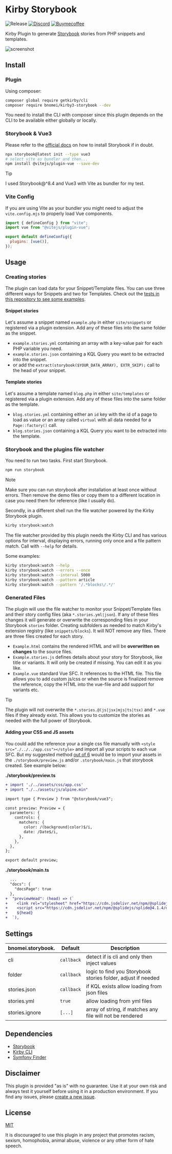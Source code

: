 # Kirby Storybook

![Release](https://flat.badgen.net/packagist/v/bnomei/kirby3-storybook?color=ae81ff&icon=github&label)
[![Discord](https://flat.badgen.net/badge/discord/bnomei?color=7289da&icon=discord&label)](https://discordapp.com/users/bnomei)
[![Buymecoffee](https://flat.badgen.net/badge/icon/donate?icon=buymeacoffee&color=FF813F&label)](https://www.buymeacoffee.com/bnomei)

Kirby Plugin to generate [Storybook](https://storybook.js.org/) stories from PHP snippets and templates.

<img src="https://raw.githubusercontent.com/bnomei/kirby3-storybook/main/screenshot.png" alt="screenshot" style="max-width: 50%;" />

## Install

### Plugin

Using composer:

```bash
composer global require getkirby/cli
composer require bnomei/kirby3-storybook --dev
```

You need to install the CLI with composer since this plugin depends on the CLI to be available either globally or locally.

### Storybook & Vue3

Please refer to the [official docs](https://storybook.js.org/docs/get-started/install) on how to install Storybook if in doubt.

```bash
npx storybook@latest init --type vue3
# select vite as bundler and then...
npm install @vitejs/plugin-vue --save-dev
```

> [!TIP]
> I used Storybook@^8.4 and Vue3 with Vite as bundler for my test.

### Vite Config

If you are using Vite as your bundler you might need to adjust the `vite.config.mjs` to properly load Vue components.

```js
import { defineConfig } from "vite";
import vue from "@vitejs/plugin-vue";

export default defineConfig({
  plugins: [vue()],
});
```

## Usage

### Creating stories

The plugin can load data for your Snippet/Template files. You can use three different ways for Snippets and two for Templates. Check out the [tests in this repository to see some examples](https://github.com/bnomei/kirby3-storybook/tree/master/tests/site).

#### Snippet stories

Let's assume a snippet named `example.php` in either `site/snippets` or registered via a plugin extension. Add any of these files into the same folder as the snippet.

- `example.stories.yml` containing an array with a key-value pair for each PHP variable you need.
- `example.stories.json` containing a KQL Query you want to be extracted into the snippet.
- or add the `extract(storybook($YOUR_DATA_ARRAY), EXTR_SKIP);` call to the head of your snippet.

#### Template stories

Let's assume a template named `blog.php` in either `site/templates` or registered via a plugin extension. Add any of these files into the same folder as the template.

- `blog.stories.yml` containing either an `id` key with the id of a page to load as value or an array called `virtual` with all data needed for a `Page::factory()` call.
- `blog.stories.json` containing a KQL Query you want to be extracted into the template.

### Storybook and the plugins file watcher

You need to run two tasks. First start Storybook.

```bash
npm run storybook
```

> [!NOTE]
> Make sure you can run storybook after installation at least once without errors. Then remove the demo files or copy them to a different location in case you need them for reference (like I usually do).

Secondly, in a different shell run the file watcher powered by the Kirby Storybook plugin.

```bash
kirby storybook:watch
```

The file watcher provided by this plugin needs the Kirby CLI and has various options for interval, displaying errors, running only once and a file pattern match. Call with `--help` for details.

Some examples:

```bash
kirby storybook:watch --help
kirby storybook:watch --errors --once
kirby storybook:watch --interval 5000
kirby storybook:watch --pattern article
kirby storybook:watch --pattern '/.*blocks\/.*/'
```

### Generated Files

The plugin will use the file watcher to monitor your Snippet/Template files and their story config files (aka `*.stories.yml|json`). If any of these files changes it will generate or overwrite the corresponding files in your Storybook `stories` folder. Creating subfolders as needed to match Kirby's extension registry (like `snippets/blocks`). It will NOT remove any files. There are three files created for each story.

- `Example.html` contains the rendered HTML and will be **overwritten on changes** to the source files.
- `Example.stories.js` defines details about your story for Storybook, like title or variants. It will only be created if missing. You can edit it as you like.
- `Example.vue` standard Vue SFC. It references to the HTML file. This file allows you to add custom js/css or when the source is finalized remove the reference, copy the HTML into the vue-file and add support for variants etc.

> [!TIP]
> The plugin will not overwrite the `*.stories.@(js|jsx|mjs|ts|tsx)` and `*.vue` files if they already exist. This allows you to customize the stories as needed with the full power of Storybook.

#### Adding your CSS and JS assets

You could add the reference your a single css file manually with `<style src="./../../app.css"></style>` and import all your scripts to each vue SFC. But my suggested method [out of 6](https://betterprogramming.pub/6-ways-to-configure-global-styles-for-storybook-faa1517aaf1a) would be to import your assets in the `./storybook/preview.js` and/or `.storybook/main.js` that storybook created. See example below:

**./storybook/preview.ts**
```diff
+ import './../assets/css/app.css'
+ import "./../assets/js/alpine.min"

import type { Preview } from "@storybook/vue3";

const preview: Preview = {
  parameters: {
    controls: {
      matchers: {
        color: /(background|color)$/i,
        date: /Date$/i,
      },
    },
  },
};

export default preview;
```

**./storybook/main.ts**
```diff
  ...
  "docs": {
    "docsPage": true
  },
+  "previewHead": (head) => (`
+    <link rel="stylesheet" href="https://cdn.jsdelivr.net/npm/@splidejs/splide@4.1.4/dist/css/splide.min.css" />
+    <script src="https://cdn.jsdelivr.net/npm/@splidejs/splide@4.1.4/dist/js/splide.min.js"></script>
+    ${head}
+  `),
```

## Settings

| bnomei.storybook. | Default    | Description                                                  |
|-------------------|------------|--------------------------------------------------------------|
| cli               | `callback` | detect if is cli and only then inject values                 |
| folder            | `callback` | logic to find you Storybook stories folder, adjust if needed |
| stories.json      | `callback` | if KQL exists allow loading from json files                  |
| stories.yml       | `true`     | allow loading from yml files                                 |
| stories.ignore    | `[...]`    | array of string, if matches any file will not be rendered    |


## Dependencies

- [Storybook](https://storybook.js.org/)
- [Kirby CLI](https://github.com/getkirby/cli)
- [Symfony Finder](https://symfony.com/doc/current/components/finder.html)

## Disclaimer

This plugin is provided "as is" with no guarantee. Use it at your own risk and always test it yourself before using it in a production environment. If you find any issues, please [create a new issue](https://github.com/bnomei/kirby3-storybook/issues/new).

## License

[MIT](https://opensource.org/licenses/MIT)

It is discouraged to use this plugin in any project that promotes racism, sexism, homophobia, animal abuse, violence or any other form of hate speech.

